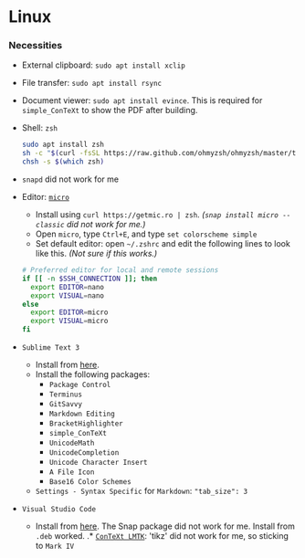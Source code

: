 # Linux

### Necessities
*  External clipboard: `sudo apt install xclip`
*  File transfer: `sudo apt install rsync`
*  Document viewer: `sudo apt install evince`. This is required for `simple_ConTeXt` to show the PDF after building.
*  Shell: `zsh`
   ```sh
   sudo apt install zsh
   sh -c "$(curl -fsSL https://raw.github.com/ohmyzsh/ohmyzsh/master/tools/install.sh)"
   chsh -s $(which zsh)
   ```
*  `snapd` did not work for me
*  Editor: [`micro`](https://micro-editor.github.io/)
   *  Install using `curl https://getmic.ro | zsh`. _(`snap install micro --classic` did not work for me.)_
   *  Open `micro`, type `Ctrl+E`, and type `set colorscheme simple`
   *  Set default editor: open `~/.zshrc` and edit the following lines to look like this. _(Not sure if this works.)_
   ```sh
   # Preferred editor for local and remote sessions
   if [[ -n $SSH_CONNECTION ]]; then
     export EDITOR=nano
     export VISUAL=nano
   else
     export EDITOR=micro
     export VISUAL=micro
   fi
   ```
*  `Sublime Text 3`
   *  Install from [here](https://www.sublimetext.com/docs/3/linux_repositories.html).
   *  Install the following packages:
      *  `Package Control`
      *  `Terminus`
      *  `GitSavvy`
      *  `Markdown Editing`
      *  `BracketHighlighter`
      *  `simple_ConTeXt`
      *  `UnicodeMath`
      *  `UnicodeCompletion`
      *  `Unicode Character Insert`
      *  `A File Icon`
      *  `Base16 Color Schemes`
   *  `Settings - Syntax Specific` for `Markdown`: `"tab_size": 3`

*  `Visual Studio Code`
   *  Install from [here](https://code.visualstudio.com/docs/setup/linux). The Snap package did not work for me. Install from `.deb` worked.
.*  [`ConTeXt LMTK`](https://wiki.contextgarden.net/ConTeXt_LMTX): 'tikz' did not work for me, so sticking to `Mark IV`
